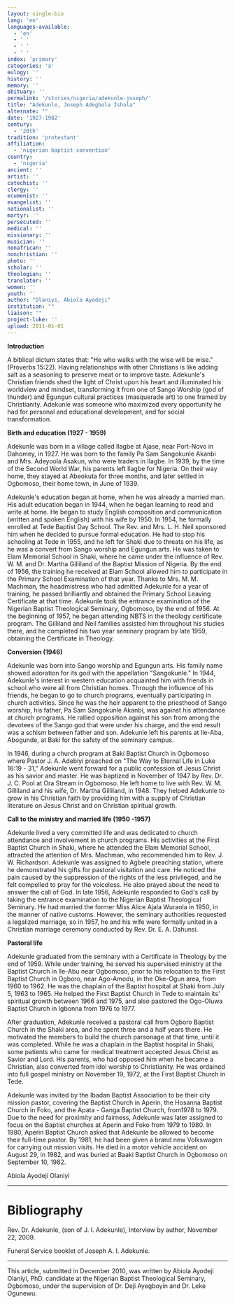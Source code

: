 ```yaml
---
layout: single-bio
lang: 'en'
languages-available:
  - 'en'
  - ' '
  - ' '
  - ' '
index: 'primary'
categories: 'a'
eulogy: ''
history: ''
memory: ''
obituary: ''
permalink: '/stories/nigeria/adekunle-joseph/'
title: "Adekunle, Joseph Adegbola Ishola"
alternate: ""
date: '1927-1982'
century:
  - '20th'
tradition: 'protestant'
affiliation:
  - 'nigerian baptist convention'
country:
  - 'nigeria'
ancient: ''
artist: ''
catechist: ''
clergy: ''
ecumenist: ''
evangelist: ''
nationalist: ''
martyr: ''
persecuted: ''
medical: ''
missionary: ''
musician: ''
nonafrican: ''
nonchristian: ''
photo: ''
scholar: ''
theologian: ''
translator: ''
women: ''
youth: ''
author: "Olaniyi, Abiola Ayodeji"
institution: ""
liaison: ""
project-luke: ''
upload: 2011-01-01
---
```




**Introduction**

A biblical dictum states that: "He who walks with the wise will be wise." (Proverbs 15:22).  Having relationships with other Christians is like adding salt as a seasoning to preserve meat or to improve taste. Adekunle's Christian friends shed the light of Christ upon his heart and illuminated his worldview and mindset, transforming it from one of Sango Worship (god of thunder) and Egungun cultural practices (masquerade art) to one framed by Christianity. Adekunle was someone who maximized every opportunity he had for personal and educational development, and for social transformation.

**Birth and education (1927 - 1959)**

Adekunle was born in a village called Ilagbe at Ajase, near Port-Novo in Dahomey, in 1927. He was born to the family Pa Sam Sangokunle Akanbi and Mrs. Adeyoola Asakun, who were traders in Ilagbe. In 1939, by the time of the Second World War, his parents left Ilagbe for Nigeria. On their way home, they stayed at Abeokuta for three months, and later settled in Ogbomoso, their home town, in June of 1939.

Adekunle's education began at home, when he was already a married man. His adult education began in 1944, when he began learning to read and write at home. He began to study English composition and communication (written and spoken English) with his wife by 1950. In 1954, he formally enrolled at Tede Baptist Day School. The Rev. and Mrs. L. H. Neil sponsored him when he decided to pursue formal education. He had to stop his schooling at Tede in 1955, and he left for Shaki due to threats on his life, as he was a convert from Sango worship and Egungun arts. He was taken to Elam Memorial School in Shaki, where he came under the influence of Rev. W. M. and Dr. Martha Gilliland of the Baptist Mission of Nigeria. By the end of 1956, the training he received at Elam School allowed him to participate in the Primary School Examination of that year. Thanks to Mrs. M. M. Machman, the headmistress who had admitted Adekunle for a year of training, he passed brilliantly and obtained the Primary School Leaving Certificate at that time.
Adekunle took the entrance examination of the Nigerian Baptist Theological Seminary, Ogbomoso, by the end of 1956. At the beginning of 1957, he began attending NBTS in the theology certificate program. The Gilliland and Neil families assisted him throughout his studies there, and he completed his two year seminary program by late 1959, obtaining the Certificate in Theology.

**Conversion (1946)**

Adekunle was born into Sango worship and Egungun arts. His family name showed adoration for its god with the appellation "Sangokunle." In 1944, Adekunle's interest in western education acquainted him with friends in school who were all from Christian homes. Through the influence of his friends, he began to go to church programs, eventually participating in church activities. Since he was the heir apparent to the priesthood of Sango worship, his father, Pa Sam Sangokunle Akanbi, was against his attendance at church programs. He rallied opposition against his son from among the devotees of the Sango god that were under his charge, and the end result was a schism between father and son. Adekunle left his parents at Ile-Aba, Abogunde, at Baki for the safety of the seminary campus.

In 1946, during a church program at Baki Baptist Church in Ogbomoso where Pastor J. A. Adebiyi preached on "The Way to Eternal Life in Luke 16:19 - 31," Adekunle went forward for a public confession of Jesus Christ as his savior and master. He was baptized in November of 1947 by Rev. Dr. J. C. Pool at Ora Stream in Ogbomoso. He left home to live with Rev. W. M. Gilliland and his wife, Dr. Martha Gilliland, in 1948. They helped Adekunle to grow in his Christian faith by providing him with a supply of Christian literature on Jesus Christ and on Christian spiritual growth.

**Call to the ministry and married life (1950 -1957)**

Adekunle lived a very committed life and was dedicated to church attendance and involvement in church programs. His activities at the First Baptist Church in Shaki, where he attended the Elam Memorial School, attracted the attention of Mrs. Machman, who recommended him to Rev. J. W. Richardson. Adekunle was assigned to Agbele preaching station, where he demonstrated his gifts for pastoral visitation and care. He noticed the pain caused by the suppression of the rights of the less privileged, and he felt compelled to pray for the voiceless. He also prayed about the need to answer the call of God. In late 1956, Adekunle responded to God's call by taking the entrance examination to the Nigerian Baptist Theological Seminary. He had married the former Miss Alice Ajala Wuraola in 1950, in the manner of native customs. However, the seminary authorities requested a legalized marriage, so in 1957, he and his wife were formally united in a Christian marriage ceremony conducted by Rev. Dr. E. A. Dahunsi.

**Pastoral life**

Adekunle graduated from the seminary with a Certificate in Theology by the end of 1959. While under training, he served his supervised ministry at the Baptist Church in Ile-Abu near Ogbomoso, prior to his relocation to the First Baptist Church in Ogboro, near Ago-Amodu, in the Oke-Ogun area, from 1960 to 1962. He was the chaplain of the Baptist hospital at Shaki from July 5, 1963 to 1965. He helped the First Baptist Church in Tede to maintain its' spiritual growth between 1966 and 1975, and also pastored the Ogo-Oluwa Baptist Church in Igbonna from 1976 to 1977.

After graduation, Adekunle received a pastoral call from Ogboro Baptist Church in the Shaki area, and he spent three and a half years there. He motivated the members to build the church parsonage at that time, until it was completed. While he was a chaplain in the Baptist hospital in Shaki, some patients who came for medical treatment accepted Jesus Christ as Savior and Lord. His parents, who had opposed him when he became a Christian, also converted from idol worship to Christianity. He was ordained into full gospel ministry on November 19, 1972, at the First Baptist Church in Tede.

Adekunle was invited by the Ibadan Baptist Association to be their city mission pastor, covering the Baptist Church in Aperin, the Hosanna Baptist Church in Foko, and the Apata - Ganga Baptist Church, from1978 to 1979. Due to the need for proximity and fairness, Adekunle was later assigned to focus on the Baptist churches at Aperin and Foko from 1979 to 1980. In 1980, Aperin Baptist Church asked that Adekunle be allowed to become their full-time pastor. By 1981, he had been given a brand new Volkswagen for carrying out mission visits. He died in a motor vehicle accident on August 29, in 1982, and was buried at Baaki Baptist Church in Ogbomoso on September 10, 1982.

Abiola Ayodeji Olaniyi

---

# Bibliography

Rev. Dr. Adekunle, (son of J. I. Adekunle), Interview by author, November 22, 2009.

Funeral Service booklet of Joseph A. I. Adekunle.

---

This article, submitted in December 2010, was written by Abiola Ayodeji Olaniyi, PhD. candidate at the Nigerian Baptist Theological Seminary, Ogbomoso, under the supervision of Dr. Deji Ayegboyin and Dr. Leke Ogunewu.